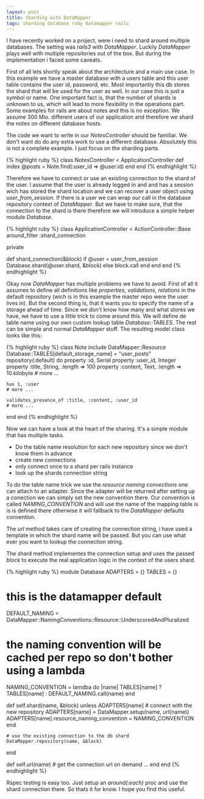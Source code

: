 ```yaml
---
layout: post
title: Sharding with DataMapper
tags: sharding database ruby datamapper rails
---
```


I have recently worked on a project, were i need to shard around multiple databases. The setting was *rails3* with *DataMapper*. Luckily *DataMapper* plays well with multiple repositories out of the box. But during the implementation i faced some caveats. 

First of all lets shortly speak about the architecture and a main use case. In this example we have a master database with a users table and this user table contains the user id, password, etc. Most importantly this db stores the shard that will be used for the user as well. In our case this is just a symbol or name. One important fact is, that the number of shards is unknown to us, which will lead to more flexibility in the operations part. Some examples for rails are about notes and this is no exception. We assume 300 Mio. different users of our application and therefore we shard the notes on different database hosts.

The code we want to write in our *NotesController* should be familiar. We don't want do do any extra work to use a different database. Absolutely this is not a complete example. I just focus on the sharding parts.

{% highlight ruby %}
class NotesController < ApplicationController
  def index
    @posts = Note.find(:user_id => @user.id)
  end
end
{% endhighlight %}

Therefore we have to connect or use an existing connection to the shard of the user. I assume that the user is already logged in and and has a session wich has stored the shard location and we can recover a user object using *user_from_session*. If there is a user we can wrap our call in the database repository context of *DataMapper*. But we have to make sure, that the connection to the shard is there therefore we will introduce a simple helper module *Database*.

{% highlight ruby %}
class ApplicationController < ActionController::Base
  around_filter :shard_connection

private

  def shard_connection(&block)
    if @user = user_from_session
      Database.shard(@user.shard, &block)
    else
      block.call
    end
  end
end
{% endhighlight %}

Okay now *DataMapper* has multiple problems we have to avoid. First of all it assumes to define all definitions like *properties*, *validations*, *relations* in the default repository (wich is in this example the master repo were the user lives in). But the second thing is, that it wants you to specify the name of a storage ahead of time. Since we don't know how many and what stores we have, we have to use a little trick to come around this. We will define de table name using our own custom lookup table *Database::TABLES*. The rest can be simple and normal *DataMapper* stuff. The resulting model class looks like this:

{% highlight ruby %}
class Note
  include DataMapper::Resource
  Database::TABLES[default_storage_name] = "user_posts"
  repository(:default) do
    property :id,       Serial
    property :user_id,  Integer
    property :title,    String, :length => 100
    property :content,  Text,   :length => 10.kilobyte
    # more ...
    
    has 1, :user 
    # more ...
    
    validates_presence_of :title, :content, :user_id
    # more ...
  end
end
{% endhighlight %}

Now we can have a look at the heart of the sharing. It's a simple module that has multiple tasks.

- Do the table name resolution for each new repository since we don't know them in advance
- create new connections
- only connect once to a shard per rails instance
- look up the shards connection string

To do the table name trick we use the *resource naming convections* one can attach to an adapter. Since the adapter will be returned after setting up a conection we can simply set the new convention there. Our convention is called *NAMING_CONVENTION* and will use the name of the mapping table is is is defined there otherwise it will fallback to the *DataMapper* defaults convention.

The *url* method takes care of creating the connection string, i have used a template in which the shard name will be passed. But you can use what ever you want to lookup the connection string.

The shard method implementes the connection setup and uses the passed *block* to execute the real application logic in the context of the users shard.

{% highlight ruby %}
module Database
  ADAPTERS = {}
  TABLES = {}
  # this is the datamapper default
  DEFAULT_NAMING = DataMapper::NamingConventions::Resource::UnderscoredAndPluralized
  # the naming convention will be cached per repo so don't bother using a lambda
  NAMING_CONVENTION = lamdba do |name|
    TABLES[name] ? TABLES[name] : DEFAULT_NAMING.call(name)
  end
  
  def self.shard(name, &block)
    unless ADAPTERS[name]
      # connect with the new repository
      ADAPTERS[name] = DataMapper.setup(name, url(name))
      ADAPTERS[name].resource_naming_convention = NAMING_CONVENTION
    end
    
    # use the existing connection to the db shard
    DataMapper.repository(name, &block)
  end
  
  def self.url(name)
    # get the connection url on demand ...
  end
end
{% endhighlight %}

Rspec testing is easy too. Just setup an *around(:each)* proc and use the shard connection there. So thats it for know. I hope you find this useful.
